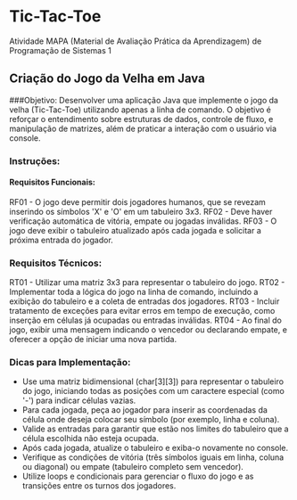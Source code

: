 # Tic-Tac-Toe
Atividade MAPA (Material de Avaliação Prática da Aprendizagem) de Programação de Sistemas 1

## Criação do Jogo da Velha em Java
###Objetivo:
Desenvolver uma aplicação Java que implemente o jogo da velha (Tic-Tac-Toe) utilizando apenas a linha de comando. O objetivo é reforçar o entendimento sobre estruturas de dados, controle de fluxo, e manipulação de matrizes, além de praticar a interação com o usuário via console.

### Instruções:

#### Requisitos Funcionais:
RF01 - O jogo deve permitir dois jogadores humanos, que se revezam inserindo os símbolos 'X' e 'O' em um tabuleiro 3x3.
RF02 - Deve haver verificação automática de vitória, empate ou jogadas inválidas.
RF03 - O jogo deve exibir o tabuleiro atualizado após cada jogada e solicitar a próxima entrada do jogador.

### Requisitos Técnicos:
RT01 - Utilizar uma matriz 3x3 para representar o tabuleiro do jogo.
RT02 - Implementar toda a lógica do jogo na linha de comando, incluindo a exibição do tabuleiro e a coleta de entradas dos jogadores.
RT03 - Incluir tratamento de exceções para evitar erros em tempo de execução, como inserção em células já ocupadas ou entradas inválidas.
RT04 - Ao final do jogo, exibir uma mensagem indicando o vencedor ou declarando empate, e oferecer a opção de iniciar uma nova partida.

### Dicas para Implementação:
- Use uma matriz bidimensional (char[3][3]) para representar o tabuleiro do jogo, iniciando todas as posições com um caractere especial (como '-') para indicar células vazias.
- Para cada jogada, peça ao jogador para inserir as coordenadas da célula onde deseja colocar seu símbolo (por exemplo, linha e coluna).
- Valide as entradas para garantir que estão nos limites do tabuleiro que a célula escolhida não esteja ocupada.
- Após cada jogada, atualize o tabuleiro e exiba-o novamente no console.
- Verifique as condições de vitória (três símbolos iguais em linha, coluna ou diagonal) ou empate (tabuleiro completo sem vencedor).
- Utilize loops e condicionais para gerenciar o fluxo do jogo e as transições entre os turnos dos jogadores.
